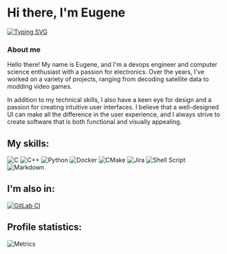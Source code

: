 # Hi there, I'm Eugene

[![Typing SVG](https://readme-typing-svg.herokuapp.com?font=Fira+Code&pause=1000&vCenter=true&width=435&lines=Computer+Science+%26+Devops+engineer;UI%2FUX+Designer)](https://git.io/typing-svg)


### About me
Hello there! My name is Eugene, and I'm a devops engineer and computer science enthusiast with a passion for electronics. Over the years, I've worked on a variety of projects, ranging from decoding satellite data to modding video games.

In addition to my technical skills, I also have a keen eye for design and a passion for creating intuitive user interfaces. I believe that a well-designed UI can make all the difference in the user experience, and I always strive to create software that is both functional and visually appealing.


## My skills: 

![C](https://img.shields.io/badge/c-%2300599C.svg?style=for-the-badge&logo=c&logoColor=white)
![C++](https://img.shields.io/badge/c++-%2300599C.svg?style=for-the-badge&logo=c%2B%2B&logoColor=white)
![Python](https://img.shields.io/badge/python-3670A0?style=for-the-badge&logo=python&logoColor=ffdd54)
![Docker](https://img.shields.io/badge/docker-%230db7ed.svg?style=for-the-badge&logo=docker&logoColor=white)
![CMake](https://img.shields.io/badge/CMake-%23008FBA.svg?style=for-the-badge&logo=cmake&logoColor=white)
![Jira](https://img.shields.io/badge/jira-%230A0FFF.svg?style=for-the-badge&logo=jira&logoColor=white)
![Shell Script](https://img.shields.io/badge/shell_script-%23121011.svg?style=for-the-badge&logo=gnu-bash&logoColor=white)
![Markdown](https://img.shields.io/badge/markdown-%23000000.svg?style=for-the-badge&logo=markdown&logoColor=white)


## I'm also in:

[![GitLab CI](https://img.shields.io/badge/gitlab%20ci-%23181717.svg?style=for-the-badge&logo=gitlab&logoColor=white)](https://gitlab.com/geugenm)



## Profile statistics:

![Metrics](https://metrics.lecoq.io/geugenm?template=classic&base.header=0&base.activity=0&base.community=0&base.repositories=0&base.metadata=0&isocalendar=1&stars=1&habits=1&base=header%2C%20activity%2C%20community%2C%20repositories%2C%20metadata&base.indepth=false&base.hireable=false&base.skip=false&isocalendar=false&isocalendar.duration=full-year&stars=false&stars.limit=4&habits=false&habits.from=200&habits.days=14&habits.facts=true&habits.charts=false&habits.charts.type=classic&habits.trim=false&habits.languages.limit=8&habits.languages.threshold=0%25&config.timezone=Europe%2FMinsk&config.display=large)
